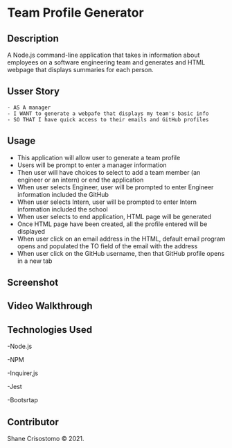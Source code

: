 # Team Profile Generator

## Description
A Node.js command-line application that takes in information about employees on a software engineering team and generates and HTML webpage that displays summaries for each person. 

## Usser Story
```
- AS A manager
- I WANT to generate a webpafe that displays my team's basic info
- SO THAT I have quick access to their emails and GitHub profiles
```

## Usage
- This application will allow user to generate a team profile
- Users will be prompt to enter a manager information
- Then user will have choices to select to add a team member (an engineer or an intern) or end the application
- When user selects Engineer, user will be prompted to enter Engineer information included the GitHub
- When user selects Intern, user will be prompted to enter Intern information included the school
- When user selects to end application, HTML page will be generated
- Once HTML page have been created, all the profile entered will be displayed
- When user click on an email address in the HTML, default email program opens and populated the TO field of the email with the address
- When user click on the GitHub username, then that GitHub profile opens in a new tab

## Screenshot 

## Video Walkthrough 

## Technologies Used

-Node.js

-NPM

-Inquirer,js

-Jest

-Bootsrtap

## Contributor

Shane Crisostomo &copy; 2021.


